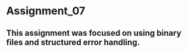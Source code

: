 # Assignment_07

## This assignment was focused on using binary files and structured error handling. 
